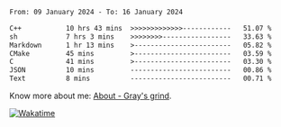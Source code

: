 <!--START_SECTION:waka-->

```txt
From: 09 January 2024 - To: 16 January 2024

C++           10 hrs 43 mins  >>>>>>>>>>>>>------------   51.07 %
sh            7 hrs 3 mins    >>>>>>>>-----------------   33.63 %
Markdown      1 hr 13 mins    >------------------------   05.82 %
CMake         45 mins         >------------------------   03.59 %
C             41 mins         >------------------------   03.30 %
JSON          10 mins         -------------------------   00.86 %
Text          8 mins          -------------------------   00.71 %
```

<!--END_SECTION:waka-->

<!-- [![grayxu's github stats](https://github-readme-stats.vercel.app/api?username=grayxu&count_private=true&show_icons=true)](https://github.com/grayxu) -->

Know more about me: [About - Gray's grind](https://www.grayxu.cn/).
<p align="left">
  <a href="https://wakatime.com/@grayxu" target="_blank">
    <img alt="Wakatime" src="https://wakatime.com/badge/user/c69eb31e-43a1-463f-8968-c3449e386f57.svg"/>
  </a>
</p>


